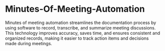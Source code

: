 # Minutes-Of-Meeting-Automation
Minutes of meeting automation streamlines the documentation process by using software to record, transcribe, and summarize meeting discussions. This technology improves accuracy, saves time, and ensures consistent and organized records, making it easier to track action items and decisions made during meetings.
